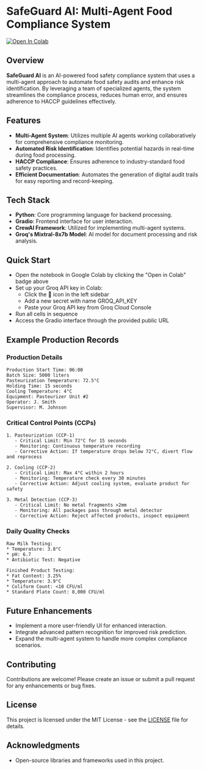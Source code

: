 # SafeGuard AI: Multi-Agent Food Compliance System
[![Open In Colab](https://colab.research.google.com/assets/colab-badge.svg)](https://colab.research.google.com/github/Anagha-Rao-53/multiagent-food-compliance/blob/main/main.ipynb)

## Overview
**SafeGuard AI** is an AI-powered food safety compliance system that uses a multi-agent approach to automate food safety audits and enhance risk identification. By leveraging a team of specialized agents, the system streamlines the compliance process, reduces human error, and ensures adherence to HACCP guidelines effectively.

## Features
- **Multi-Agent System**: Utilizes multiple AI agents working collaboratively for comprehensive compliance monitoring.
- **Automated Risk Identification**: Identifies potential hazards in real-time during food processing.
- **HACCP Compliance**: Ensures adherence to industry-standard food safety practices.
- **Efficient Documentation**: Automates the generation of digital audit trails for easy reporting and record-keeping.

## Tech Stack
- **Python**: Core programming language for backend processing.
- **Gradio**: Frontend interface for user interaction.
- **CrewAI Framework**: Utilized for implementing multi-agent systems.
- **Groq's Mixtral-8x7b Model**: AI model for document processing and risk analysis.

## Quick Start
- Open the notebook in Google Colab by clicking the "Open in Colab" badge above
- Set up your Groq API key in Colab:
  - Click the 🔑 icon in the left sidebar
  - Add a new secret with name GROQ_API_KEY
  - Paste your Groq API key from Groq Cloud Console
- Run all cells in sequence
- Access the Gradio interface through the provided public URL

## Example Production Records

### Production Details
```
Production Start Time: 06:00
Batch Size: 5000 liters
Pasteurization Temperature: 72.5°C
Holding Time: 15 seconds
Cooling Temperature: 4°C
Equipment: Pasteurizer Unit #2
Operator: J. Smith
Supervisor: M. Johnson
```

### Critical Control Points (CCPs)
```
1. Pasteurization (CCP-1)
   - Critical Limit: Min 72°C for 15 seconds
   - Monitoring: Continuous temperature recording
   - Corrective Action: If temperature drops below 72°C, divert flow and reprocess
   
2. Cooling (CCP-2)
   - Critical Limit: Max 4°C within 2 hours
   - Monitoring: Temperature check every 30 minutes
   - Corrective Action: Adjust cooling system, evaluate product for safety
   
3. Metal Detection (CCP-3)
   - Critical Limit: No metal fragments >2mm
   - Monitoring: All packages pass through metal detector
   - Corrective Action: Reject affected products, inspect equipment
```

### Daily Quality Checks
```
Raw Milk Testing:
* Temperature: 3.8°C
* pH: 6.7
* Antibiotic Test: Negative

Finished Product Testing:
* Fat Content: 3.25%
* Temperature: 3.9°C
* Coliform Count: <10 CFU/ml
* Standard Plate Count: 8,000 CFU/ml
```

## Future Enhancements
- Implement a more user-friendly UI for enhanced interaction.
- Integrate advanced pattern recognition for improved risk prediction.
- Expand the multi-agent system to handle more complex compliance scenarios.

## Contributing
Contributions are welcome! Please create an issue or submit a pull request for any enhancements or bug fixes.

## License
This project is licensed under the MIT License - see the [LICENSE](LICENSE) file for details.

## Acknowledgments
- Open-source libraries and frameworks used in this project.
